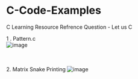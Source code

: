 # C-Code-Examples

C Learning Resource 
Refrence Question - Let us C 

1 . Pattern.c<br>
![image](https://user-images.githubusercontent.com/74494946/120265190-14e39a00-c2bd-11eb-927e-5d86f93d8e3f.png)

<br><br>
2. Matrix Snake Printing
 ![image](https://user-images.githubusercontent.com/74494946/121864440-8a6a5400-cd1a-11eb-878b-34d9129b712b.png)


